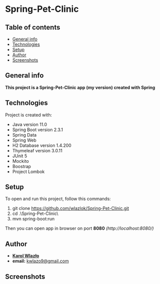 # Spring-Pet-Clinic
## Table of contents
* [General info](#general-info)
* [Technologies](#technologies)
* [Setup](#setup)
* [Author](#author)
* [Screenshots](#screenshots)

## General info
**This project is a Spring-Pet-Clinic app (my version) created with Spring**

## Technologies
Project is created with:
* Java version 11.0
* Spring Boot version 2.3.1
* Spring Data
* Spring Web
* H2 Database version 1.4.200
* Thymeleaf version 3.0.11
* JUnit 5
* Mockito
* Boostrap
* Project Lombok 

## Setup
To open and run this project, follow this commands:
1. git clone https://github.com/wlazlok/Spring-Pet-Clinic.git
2. cd .\Spring-Pet-Clinic\
3. mvn spring-boot:run

Then you can open app in browser on port **8080** *(http://localhost:8080/)*

## Author
* **[Karol Wlazło](https://github.com/wlazlok)**
* **email:** kwlazo9@gmail.com

## Screenshots
